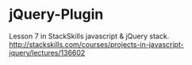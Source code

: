 # jQuery-Plugin
Lesson 7 in StackSkills javascript &amp; jQuery stack. http://stackskills.com/courses/projects-in-javascript-jquery/lectures/136602
